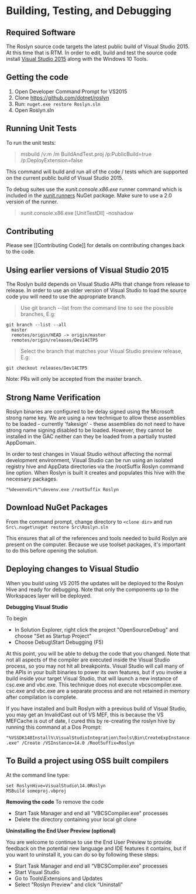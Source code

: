 # Building, Testing, and Debugging

## Required Software

The Roslyn source code targets the latest public build of Visual Studio 2015.  At this time that is RTM.  In order to edit, build and test the source code install [Visual Studio 2015](https://github.com/dotnet/roslyn/wiki/Getting-Started-on-Visual-Studio-2015) along with the Windows 10 Tools.

## Getting the code

1. Open Developer Command Prompt for VS2015
2. Clone https://github.com/dotnet/roslyn
3. Run: `nuget.exe restore Roslyn.sln`
4. Open Roslyn.sln 

## Running Unit Tests
To run the unit tests:

> msbuild /v:m /m BuildAndTest.proj /p:PublicBuild=true /p:DeployExtension=false

This command will build and run all of the code / tests which are supported on the current public build of Visual Studio 2015.  

To debug suites use the *xunit.console.x86.exe* runner command which is included in the [xunit.runners](https://www.nuget.org/packages/xunit.runners) NuGet package.  Make sure to use a 2.0 version of the runner.  

> xunit.console.x86.exe [UnitTestDll] -noshadow 

## Contributing
Please see [[Contributing Code]] for details on contributing changes back to the code.

## Using earlier versions of Visual Studio 2015 

The Roslyn build depends on Visual Studio APIs that change from release to release.  In order to use an older version of Visual Studio to load the source code you will need to use the appropriate branch.

> Use git branch --list from the command line to see the possible branches, E.g:

```
git branch --list --all
  master
  remotes/origin/HEAD -> origin/master
  remotes/origin/releases/Dev14CTP5
```

> Select the branch that matches your Visual Studio preview release, E.g:

```
git checkout releases/Dev14CTP5 
```

Note: PRs will only be accepted from the master branch.  

## Strong Name Verification
Roslyn binaries are configured to be delay signed using the Microsoft strong name key.  We are using a new technique to allow these assemblies to be loaded - currently 'fakesign' - these assemblies do not need to have strong name signing disabled to be loaded.  However, they cannot be installed in the GAC neither can they be loaded from a partially trusted AppDomain.

In order to test changes in Visual Studio without affecting the normal development environment, Visual Studio can be run using an isolated registry hive and AppData directories via the /rootSuffix Roslyn command line option.  When Roslyn is built it creates and populates this hive with the necessary packages.

```
"%devenvdir%"\devenv.exe /rootSuffix Roslyn
```

## Download NuGet Packages
From the command prompt, change directory to `<clone dir>` and run `Src\.nuget\nuget restore Src\Roslyn.sln`

This ensures that all of the references and tools needed to build Roslyn are present on the computer.  Because we use toolset packages, it's important to do this before opening the solution.

## Deploying changes to Visual Studio
When you build using VS 2015 the updates will be deployed to the Roslyn Hive and ready for debugging.  Note that only the components up to the Workspaces layer will be deployed.  

**Debugging Visual Studio**

To begin

* In Solution Explorer, right click the project "OpenSourceDebug" and choose "Set as Startup Project"
* Choose Debug\Start Debugging (F5)

At this point, you will be able to debug the code that you changed.  Note that not all aspects of the compiler are executed inside the Visual Studio process, so you may not hit all breakpoints.  Visual Studio will call many of the APIs in your built binaries to power its own features, but if you invoke a build inside your target Visual Studio, that will launch a new instance of csc.exe and vbc.exe.  This technique does not execute vbcscompiler.exe.  csc.exe and vbc.exe are a separate process and are not retained in memory after compilation is complete.

If you have installed and built Roslyn with a previous build of Visual Studio, you may get an InvalidCast out of VS MEF, this is because the VS MEFCache is out of date, I cured this by re-creating the roslyn hive by running this command at a Dos Prompt:

`"%VSSDK140Install%\VisualStudioIntegration\Tools\Bin\CreateExpInstance.exe" /Create /VSInstance=14.0 /RootSuffix=Roslyn`

## To Build a project using OSS built compilers
At the command line type: 

```
set RoslynHive=VisualStudio\14.0Roslyn
MSBuild someproj.vbproj
```

**Removing the code**
To remove the code

* Start Task Manager and end all "VBCSCompiler.exe" processes
* Delete the directory containing your local git clone

**Uninstalling the End User Preview (optional)**

You are welcome to continue to use the End User Preview to provide feedback on the potential new language and IDE features it contains, but if you want to uninstall it, you can do so by following these steps:

* Start Task Manager and end all “VBCSCompiler.exe” processes
* Start Visual Studio
* Go to Tools\Extensions and Updates
* Select "Roslyn Preview" and click “Uninstall”

